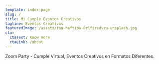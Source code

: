```yaml
---
template: index-page
slug: /
title: Mi Cumple Eventos Creativos
tagline: Eventos Creativos
featuredImage: /assets/toa-heftiba-0rlfirsdvzu-unsplash.jpg
cta:
  ctaText: Know more
  ctaLink: /about
---
```

Zoom Party - Cumple Virtual, Eventos Creativos en Formatos Diferentes.